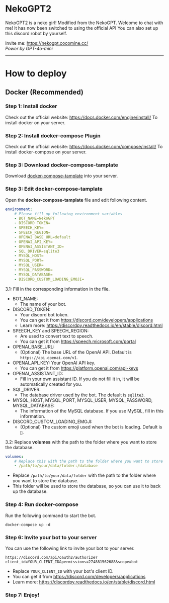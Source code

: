 NekoGPT2
===
NekoGPT2 is a neko girl! Modified from the NekoGPT. Welcome to chat with me!
It has now been switched to using the official API
You can also set up this discord robot by yourself.


Invite me: https://nekogpt.cocomine.cc/ <br>
*Power by GPT-4o-mini*
<hr>

# How to deploy

## Docker (Recommended)
### Step 1: Install docker
Check out the official website: https://docs.docker.com/engine/install/
To install docker on your server.

### Step 2: Install docker-compose Plugin
Check out the official website: https://docs.docker.com/compose/install/
To install docker-compose on your server.

### Step 3: Download docker-compose-tamplate
Download [docker-compose-tamplate](/docker-compose-tamplate.yml) into your server.

### Step 3: Edit docker-compose-tamplate
Open the **docker-compose-tamplate** file and edit following content.
```YAML
environment:
    # Please fill up following environment variables
    - BOT_NAME=NekoGPT
    - DISCORD_TOKEN=
    - SPEECH_KEY=
    - SPEECH_REGION=
    - OPENAI_BASE_URL=default
    - OPENAI_API_KEY=
    - OPENAI_ASSISTANT_ID=
    - SQL_DRIVER=sqlite3
    - MYSQL_HOST=
    - MYSQL_PORT=
    - MYSQL_USER=
    - MYSQL_PASSWORD=
    - MYSQL_DATABASE=
    - DISCORD_CUSTOM_LOADING_EMOJI=
```

3.1: Fill in the corresponding information in the file.
- BOT_NAME: 
  - The name of your bot.
- DISCORD_TOKEN: 
  - Your discord bot token. 
  - You can get it from https://discord.com/developers/applications
  - Learn more: https://discordpy.readthedocs.io/en/stable/discord.html
- SPEECH_KEY and SPEECH_REGION: 
  - Are used to convert text to speech.
  - You can get it from https://speech.microsoft.com/portal
- OPENAI_BASE_URL:
  - (Optional) The base URL of the OpenAI API. Default is `https://api.openai.com/v1`.
- OPENAI_API_KEY: Your OpenAI API key.
  - You can get it from https://platform.openai.com/api-keys
- OPENAI_ASSISTANT_ID:
  - Fill in your own assistant ID. If you do not fill it in, it will be automatically created for you.
- SQL_DRIVER: 
  - The database driver used by the bot. The default is `sqlite3`.
- MYSQL_HOST, MYSQL_PORT, MYSQL_USER, MYSQL_PASSWORD, MYSQL_DATABASE:
  - The information of the MySQL database. If you use MySQL, fill in this information.
- DISCORD_CUSTOM_LOADING_EMOJI:
  - (Optional) The custom emoji used when the bot is loading. Default is `🔄`.

3.2: Replace **volumes** with the path to the folder where you want to store the database.
```YAML
volumes:
    # Replace this with the path to the folder where you want to store the database.
    - /path/to/your/data/folder:/database
```
- Replace `/path/to/your/data/folder` with the path to the folder where you want to store the database.
- This folder will be used to store the database, so you can use it to back up the database.

### Step 4: Run docker-compose
Run the following command to start the bot.
```shell
docker-compose up -d
```

### Step 6: Invite your bot to your server
You can use the following link to invite your bot to your server.
```
https://discord.com/api/oauth2/authorize?client_id=YOUR_CLIENT_ID&permissions=274881562688&scope=bot
```
- Replace `YOUR_CLIENT_ID` with your bot's client ID.
- You can get it from https://discord.com/developers/applications
- Learn more: https://discordpy.readthedocs.io/en/stable/discord.html

### Step 7: Enjoy!